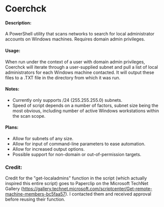 # Coerchck

#### Description:

A PowerShell utility that scans networks to search for local administrator accounts on Windows machines. Requires domain admin privileges.

#### Usage:

When run under the context of a user with domain admin privileges, Coerchck will iterate through a user-supplied subnet and pull a list of local administrators for each Windows machine contacted. It will output these files to a .TXT file in the directory from which it was run.

#### Notes:

- Currently only supports /24 (255.255.255.0) subnets.
- Speed of script depends on a number of factors, subnet size being the most obvious, including number of active Windows workstations within the scan scope.

#### Plans:

- Allow for subnets of any size.
- Allow for input of command-line parameters to ease automation.
- Allow for increased output options.
- Possible support for non-domain or out-of-permission targets.

### Credit:
Credit for the "get-localadmins" function in the script (which actually inspired this entire script) goes to Paperclip on the Microsoft TechNet Gallery (https://gallery.technet.microsoft.com/scriptcenter/Get-remote-machine-members-bc5faa57). I contacted them and received approval before reusing their function.